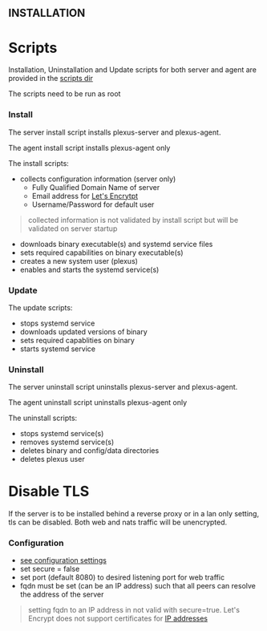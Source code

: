 INSTALLATION
------------
Scripts
=======
Installation, Uninstallation and Update scripts for both server and agent are provided in the [scripts dir](https://github.com/devilcove/plexus/tree/master/scripts)

The scripts need to be run as root

### Install
The server install script installs plexus-server and plexus-agent.

The agent install script installs plexus-agent only

The install scripts:
* collects configuration information (server only)
    * Fully Qualified Domain Name of server
    * Email address for [Let's Encrytpt](https://letsencrypt.com)
    * Username/Password for default user

> collected information is not validated by install script but will be validated on server startup

* downloads binary executable(s) and systemd service files
* sets required capabilities on binary executable(s)
* creates a new system user (plexus)
* enables and starts the systemd service(s)

### Update
The update scripts:
* stops systemd service
* downloads updated versions of binary
* sets required capablities on binary
* starts systemd service

### Uninstall
The server uninstall script uninstalls plexus-server and plexus-agent.

The agent uninstall script uninstalls plexus-agent only

The uninstall scripts:
* stops systemd service(s)
* removes systemd service(s)
* deletes binary and config/data directories
* deletes plexus user

Disable TLS
===========
If the server is to be installed behind a reverse proxy or in a lan only setting, tls can be disabled.  Both web and nats traffic will be unencrypted.
### Configuration
* [see configuration settings](configuration.md)
* set secure = false
* set port (default 8080) to desired listening port for web traffic
* fqdn must be set (can be an IP address) such that all peers can resolve the address of the server
> setting fqdn to an IP address in not valid with secure=true.  Let's Encrypt does not support certificates for [IP addresses](https://community.letsencrypt.org/t/ssl-on-a-ip-instead-of-domain/90635)